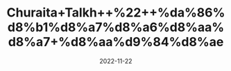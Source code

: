 ---
title: 'Churaita+Talkh++%22++%da%86%d8%b1%d8%a7%d8%a6%d8%aa%d8%a7+%d8%aa%d9%84%d8%ae'
date: '2022-11-22' 
metatag: '' 
inventory: '0' 
draft: false 
# meta description 
shortDescripton: 'Bitter+Chirata+%22+Chirata+is+one+such+bitter+herb+that+is+blessed+with+a+quarry+of+health+benefits.+From+being+used+for+treating+flu+and+feverish+conditions%2c+aiding+in+weight+loss%2c+preventing+infections%2c+promoting+digestion%2c+and+relieving+liver+anomalies%2c+it+does+it+all.'
description: 'Herbs+%d8%ac%da%91%db%8c+%d8%a8%d9%88%d9%b9%db%8c'
longdescription: ''
tags: ''
brand: ''
subCategory: ''
unit: '50 gm-Pk'
sellCount: '0'
featured: True
# product Price
price: '100.0'
# Product Short Description
shortDescription: 'Bitter+Chirata+%22+Chirata+is+one+such+bitter+herb+that+is+blessed+with+a+quarry+of+health+benefits.+From+being+used+for+treating+flu+and+feverish+conditions%2c+aiding+in+weight+loss%2c+preventing+infections%2c+promoting+digestion%2c+and+relieving+liver+anomalies%2c+it+does+it+all.'
productID: '044F5760-1627-ED11-9968-005056B3A416'
type: 'products'
category: 'Herbs+%d8%ac%da%91%db%8c+%d8%a8%d9%88%d9%b9%db%8c' 
thumnailproduct: 'https://eraconnect.blob.core.windows.net/product-images/aminsaddiquidawakhana/044F5760-1627-ED11-9968-005056B3A416.webp' 
images:
  - image: 'https://eraconnect.blob.core.windows.net/product-images/aminsaddiquidawakhana/044F5760-1627-ED11-9968-005056B3A416.webp'  
Variants:
---